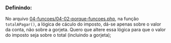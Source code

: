 ### Definindo:

No arquivo [04-funcoes/04-02-porque-funcoes.php](../04-02-porque-funcoes.php), na função `totalAPagar()`, a lógica de cáculo do
imposto, dá-se apenas sobre o valor da conta, não sobre a gorjeta.
Quero que altere essa lógica para que o valor do imposto seja sobre o total (incluindo a gorjeta);

